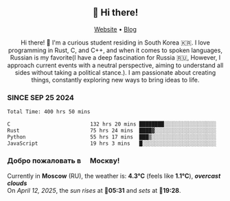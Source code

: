 <h2 align="center">👋 Hi there!</h2>
<p align="center">
  <a href="https://urdekcah.ru">Website</a> •
  <a href="https://urdekcah.blog">Blog</a>
</p>

<p align="center">
  Hi there! 👋 I'm a curious student residing in South Korea 🇰🇷. I love programming in Rust, C, and C++, and when it comes to spoken languages, Russian is my favorite(I have a deep fascination for Russia 🇷🇺, However, I approach current events with a neutral perspective, aiming to understand all sides without taking a political stance.). I am passionate about creating things, constantly exploring new ways to bring ideas to life.
</p>

### SINCE SEP 25 2024
<!--START_SECTION:waka-->
<!--LAST_WAKA_UPDATE:2025-04-11 18:09:31-->
```txt
Total Time: 400 hrs 50 mins

C                          132 hrs 20 mins ████████░░░░░░░░░░░░░░░░░   32.12 %
Rust                       75 hrs 24 mins  ████▓░░░░░░░░░░░░░░░░░░░░   18.30 %
Python                     55 hrs 17 mins  ███▒░░░░░░░░░░░░░░░░░░░░░   13.42 %
JavaScript                 19 hrs 3 mins   █░░░░░░░░░░░░░░░░░░░░░░░░   04.63 %
```
<!--END_SECTION:waka-->

<h3>Добро пожаловать в <img src="https://cdn-icons-png.flaticon.com/512/197/197408.png" width="13"/> Москву!</h3>

<!--START_SECTION:weather:moscow-->
<!--LAST_WEATHER_UPDATE:2025-04-12 15:06:19-->
Currently in **Moscow** (RU), the weather is: **4.3°C** (feels like **1.1°C**), ***overcast clouds***<br/>
On *April 12, 2025*, the *sun rises* at 🌅**05:31** and *sets* at 🌇**19:28**.
<!--END_SECTION:weather-->
